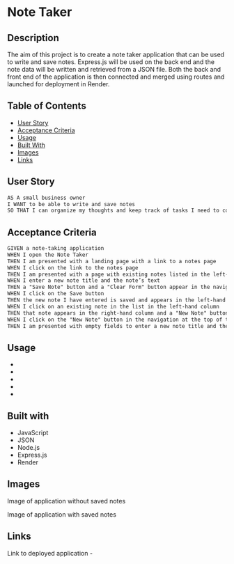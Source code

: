 # Note Taker 

## Description 

The aim of this project is to create a note taker application that can be used to write and save notes. Express.js will be used on the back end and the note data will be written and retrieved from a JSON file. Both the back and front end of the application is then connected and merged using routes and launched for deployment in Render.

## Table of Contents 

- [User Story](#user)
- [Acceptance Criteria](#acceptance)
- [Usage](#usage)
- [Built With](#build)
- [Images](#images)
- [Links](#links)

## User Story

```md
AS A small business owner
I WANT to be able to write and save notes
SO THAT I can organize my thoughts and keep track of tasks I need to complete
```


## Acceptance Criteria

```md
GIVEN a note-taking application
WHEN I open the Note Taker
THEN I am presented with a landing page with a link to a notes page
WHEN I click on the link to the notes page
THEN I am presented with a page with existing notes listed in the left-hand column, plus empty fields to enter a new note title and the note’s text in the right-hand column
WHEN I enter a new note title and the note’s text
THEN a "Save Note" button and a "Clear Form" button appear in the navigation at the top of the page
WHEN I click on the Save button
THEN the new note I have entered is saved and appears in the left-hand column with the other existing notes and the buttons in the navigation disappear
WHEN I click on an existing note in the list in the left-hand column
THEN that note appears in the right-hand column and a "New Note" button appears in the navigation
WHEN I click on the "New Note" button in the navigation at the top of the page
THEN I am presented with empty fields to enter a new note title and the note’s text in the right-hand column and the button disappears
```

## Usage 

* 
* 
* 
* 
* 

## Built with

* JavaScript
* JSON
* Node.js 
* Express.js 
* Render 


## Images 

Image of application without saved notes




Image of application with saved notes 





## Links 

Link to deployed application - 

